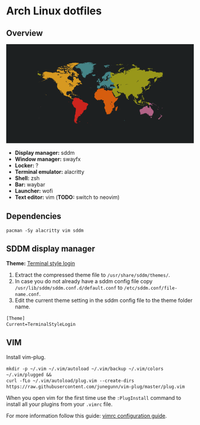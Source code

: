 # Arch Linux dotfiles

## Overview

![Screenshot](./screenshot.png)

* **Display manager:** sddm
* **Window manager:** swayfx
* **Locker:** ?
* **Terminal emulator:** alacritty
* **Shell:** zsh
* **Bar:** waybar
* **Launcher:** wofi
* **Text editor:** vim (**TODO:** switch to neovim)

## Dependencies

```
pacman -Sy alacritty vim sddm
```

## SDDM display manager

**Theme:** [Terminal style login](https://www.github.com/GistOfSpirit/TerminalStyleLogin)

1. Extract the compressed theme file to `/usr/share/sddm/themes/`.
2. In case you do not already have a sddm config file copy `/usr/lib/sddm/sddm.conf.d/default.conf` to `/etc/sddm.conf/file-name.conf`.
3. Edit the current theme setting in the sddm config file to the theme folder name.

```
[Theme]
Current=TerminalStyleLogin
```

## VIM 

Install vim-plug.

```
mkdir -p ~/.vim ~/.vim/autoload ~/.vim/backup ~/.vim/colors ~/.vim/plugged &&
curl -fLo ~/.vim/autoload/plug.vim --create-dirs https://raw.githubusercontent.com/junegunn/vim-plug/master/plug.vim
```

When you open vim for the first time use the `:PlugInstall` command to install all your plugins from your `.vimrc` file.

For more information follow this guide: [vimrc configuration guide](https://www.freecodecamp.org/news/vimrc-configuration-guide-customize-your-vim-editor/).
